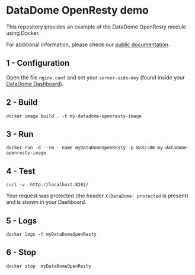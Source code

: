 # DataDome OpenResty demo

This repository provides an example of the DataDome OpenResty module using Docker.

For additional information, please check our [public documentation](https://docs.datadome.co/docs/openresty).

## 1 - Configuration

Open the file `nginx.conf` and set your `server-side-key` (found inside your [DataDome Dashboard](https://app.datadome.co/dashboard/management/integrations)).

## 2 - Build

```
docker image build . -t my-datadome-openresty-image
```

## 3 - Run

```
docker run -d --rm --name myDataDomeOpenResty -p 8282:80 my-datadome-openresty-image
```

## 4 - Test

```
curl -v  http://localhost:8282/
```

Your request was protected (the header `X-DataDome: protected` is present) and is shown in your Dashboard.

## 5 - Logs

```
docker logs -f myDataDomeOpenResty
```

## 6 - Stop

```
docker stop  myDataDomeOpenResty
```
